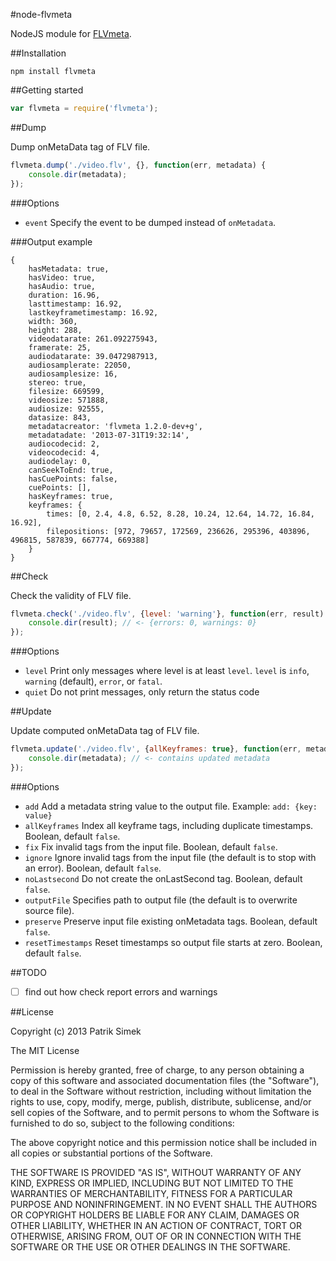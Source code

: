#node-flvmeta

NodeJS module for [FLVmeta](https://github.com/noirotm/flvmeta).

##Installation

    npm install flvmeta

##Getting started

```javascript
var flvmeta = require('flvmeta'); 
```

##Dump

Dump onMetaData tag of FLV file.

```javascript
flvmeta.dump('./video.flv', {}, function(err, metadata) {
	console.dir(metadata);
});
```

###Options

* `event` Specify the event to be dumped instead of `onMetadata`.

###Output example

```
{
	hasMetadata: true,
	hasVideo: true,
	hasAudio: true,
	duration: 16.96,
	lasttimestamp: 16.92,
	lastkeyframetimestamp: 16.92,
	width: 360,
	height: 288,
	videodatarate: 261.092275943,
	framerate: 25,
	audiodatarate: 39.0472987913,
	audiosamplerate: 22050,
	audiosamplesize: 16,
	stereo: true,
	filesize: 669599,
	videosize: 571888,
	audiosize: 92555,
	datasize: 843,
	metadatacreator: 'flvmeta 1.2.0-dev+g',
	metadatadate: '2013-07-31T19:32:14',
	audiocodecid: 2,
	videocodecid: 4,
	audiodelay: 0,
	canSeekToEnd: true,
	hasCuePoints: false,
	cuePoints: [],
	hasKeyframes: true,
	keyframes: {
		times: [0, 2.4, 4.8, 6.52, 8.28, 10.24, 12.64, 14.72, 16.84, 16.92],
		filepositions: [972, 79657, 172569, 236626, 295396, 403896, 496815, 587839, 667774, 669388]
	}
}
```

##Check

Check the validity of FLV file.

```javascript
flvmeta.check('./video.flv', {level: 'warning'}, function(err, result) {
	console.dir(result); // <- {errors: 0, warnings: 0}
});
```

###Options

* `level` Print only messages where level is at least `level`. `level` is `info`, `warning` (default), `error`, or `fatal`.
* `quiet` Do not print messages, only return the status code

##Update

Update computed onMetaData tag of FLV file.

```javascript
flvmeta.update('./video.flv', {allKeyframes: true}, function(err, metadata) {
	console.dir(metadata); // <- contains updated metadata
});
```

###Options

* `add` Add a metadata string value to the output file. Example: `add: {key: value}`
* `allKeyframes` Index all keyframe tags, including duplicate timestamps. Boolean, default `false`.
* `fix` Fix invalid tags from the input file. Boolean, default `false`.
* `ignore` Ignore invalid tags from the input file (the default is to stop with an error). Boolean, default `false`.
* `noLastsecond` Do not create the onLastSecond tag. Boolean, default `false`.
* `outputFile` Specifies path to output file (the default is to overwrite source file).
* `preserve` Preserve input file existing onMetadata tags. Boolean, default `false`.
* `resetTimestamps` Reset timestamps so output file starts at zero. Boolean, default `false`.

##TODO

- [ ] find out how check report errors and warnings

##License

Copyright (c) 2013 Patrik Simek

The MIT License

Permission is hereby granted, free of charge, to any person obtaining a copy of this software and associated documentation files (the "Software"), to deal in the Software without restriction, including without limitation the rights to use, copy, modify, merge, publish, distribute, sublicense, and/or sell copies of the Software, and to permit persons to whom the Software is furnished to do so, subject to the following conditions:

The above copyright notice and this permission notice shall be included in all copies or substantial portions of the Software.

THE SOFTWARE IS PROVIDED "AS IS", WITHOUT WARRANTY OF ANY KIND, EXPRESS OR IMPLIED, INCLUDING BUT NOT LIMITED TO THE WARRANTIES OF MERCHANTABILITY, FITNESS FOR A PARTICULAR PURPOSE AND NONINFRINGEMENT. IN NO EVENT SHALL THE AUTHORS OR COPYRIGHT HOLDERS BE LIABLE FOR ANY CLAIM, DAMAGES OR OTHER LIABILITY, WHETHER IN AN ACTION OF CONTRACT, TORT OR OTHERWISE, ARISING FROM, OUT OF OR IN CONNECTION WITH THE SOFTWARE OR THE USE OR OTHER DEALINGS IN THE SOFTWARE.
